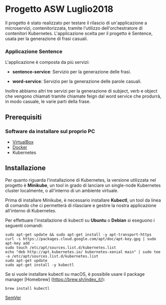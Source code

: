 # Progetto ASW Luglio2018

Il progetto è stato realizzato per testare il rilascio di un'applicazione a microservizi, contenitorizzata, tramite l'utilizzo dell'orchestratore di contenitori Kubernetes. L'applicazione scelta per il progetto è Sentence, usata per la generazione di frasi casuali.

### Applicazione **Sentence**
L'applicazione è composta da più servizi:

* **sentence-service**: Servizio per la generazione delle frasi.

* **word-service**: Servizio per la generazione delle parole casuali.

Inoltre abbiamo altri tre servizi per la generazione di subject, verb e object che vengono chiamati tramite chiamate feign dal word service che produrrà, in modo casuale, le varie parti della frase.

## Prerequisiti


### Software da installare sul proprio PC

* [VirtualBox](https://www.virtualbox.org/)
* [Docker](https://www.docker.com/)
* Kubernetes

## Installazione
Per quanto riguarda l'installazione di Kubernetes, la versione utilizzata nel progetto è **Minikube**, un tool in grado di lanciare un single-node Kubernetes cluster localmente, o all'interno di un ambiente virtuale. 

Prima di installare Minikube, è necessario installare **Kubectl**, un tool da linea di comando che ci permetterà di rilasciare e gestire la nostra applicazione all'interno di Kubernetes. 

Per effettuare l'installazione di kubectl su **Ubuntu** o **Debian** si eseguono i seguenti comandi:
```
sudo apt-get update && sudo apt-get install -y apt-transport-https
curl -s https://packages.cloud.google.com/apt/doc/apt-key.gpg | sudo apt-key add -
sudo touch /etc/apt/sources.list.d/kubernetes.list 
echo "deb http://apt.kubernetes.io/ kubernetes-xenial main" | sudo tee -a /etc/apt/sources.list.d/kubernetes.list
sudo apt-get update
sudo apt-get install -y kubectl
```

Se si vuole installare kubectl su macOS, è possibile usare il package manager [Homebrew] (https://brew.sh/index_it/):
```
brew install kubectl
```
[SemVer](http://semver.org/)

